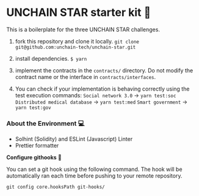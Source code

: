 # UNCHAIN STAR starter kit 🚀

This is a boilerplate for the three UNCHAIN STAR challenges.

1. fork this repository and clone it locally. `git clone git@github.com:unchain-tech/unchain-star.git`

2. install dependencies. `$ yarn`

3. implement the contracts in the `contracts/` directory. Do not modify the contract name or the interface in `contracts/interfaces`.

4. You can check if your implementation is behaving correctly using the test execution commands:
   `Social network 3.0` -> `yarn test:soc`
   `Distributed medical database` -> `yarn test:med`
   `Smart government` -> `yarn test:gov`

### About the Environment 💻

- Solhint (Solidity) and ESLint (Javascript) Linter
- Prettier formatter

**Configure githooks** 💁

You can set a git hook using the following command. The hook will be automatically ran each time before pushing to your remote repository.

```
git config core.hooksPath git-hooks/
```
